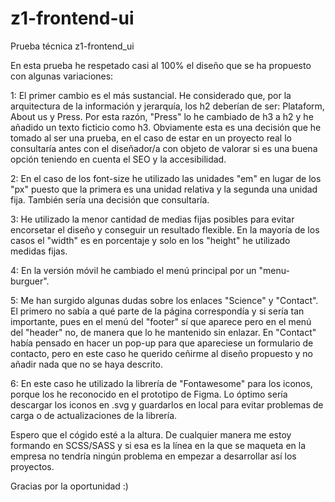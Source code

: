 # z1-frontend-ui
Prueba técnica z1-frontend_ui

En esta prueba he respetado casi al 100% el diseño que se ha propuesto con algunas variaciones:

1: El primer cambio es el más sustancial. He considerado que, por la arquitectura de la información y jerarquía, los h2 deberían de ser: Plataform, About us y Press. Por esta razón, "Press" lo he cambiado de h3 a h2 y he añadido un texto ficticio como h3. Obviamente esta es una decisión que he tomado al ser una prueba, en el caso de estar en un proyecto real lo consultaría antes con el diseñador/a con objeto de valorar si es una buena opción teniendo en cuenta el SEO y la accesibilidad.

2: En el caso de los font-size he utilizado las unidades "em" en lugar de los "px" puesto que la primera es una unidad relativa y la segunda una unidad fija. También sería una decisión que consultaría.

3: He utilizado la menor cantidad de medias fijas posibles para evitar encorsetar el diseño y conseguir un resultado flexible. En la mayoría de los casos el "width" es en porcentaje y solo en los "height" he utilizado medidas fijas.

4: En la versión móvil he cambiado el menú principal por un "menu-burguer".

5: Me han surgido algunas dudas sobre los enlaces "Science" y "Contact". El primero no sabía a qué parte de la página correspondía y si sería tan importante, pues en el menú del "footer" sí que aparece pero en el menú del "header" no, de manera que lo he mantenido sin enlazar. En "Contact" había pensado en hacer un pop-up para que apareciese un formulario de contacto, pero en este caso he querido ceñirme al diseño propuesto y no añadir nada que no se haya descrito.

6: En este caso he utilizado la librería de "Fontawesome" para los iconos, porque los he reconocido en el prototipo de Figma. Lo óptimo sería descargar los iconos en .svg y guardarlos en local para evitar problemas de carga o de actualizaciones de la librería.

Espero que el cógido esté a la altura. De cualquier manera me estoy formando en SCSS/SASS y si esa es la línea en la que se maqueta en la empresa no tendría ningún problema en empezar a desarrollar así los proyectos.

Gracias por la oportunidad :)
